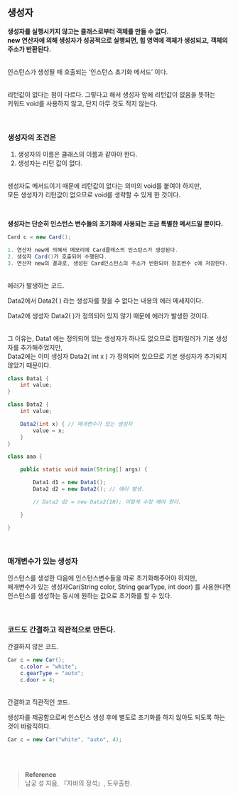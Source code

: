 ## 생성자

**생성자를 실행시키지 않고는 클래스로부터 객체를 만들 수 없다. <br/>new 연산자에 의해 생성자가
성공적으로 실행되면, 힙 영역에 객체가 생성되고, 객체의 주소가 반환된다.**

<br/>인스턴스가 생성될 때 호출되는 ‘인스턴스 초기화 메서드’ 이다.

<br/>리턴값이 없다는 점이 다르다. 그렇다고 해서 생성자 앞에 리턴값이 없음을 뜻하는 <br/>키워드 void를 사용하지 않고, 단지 아무 것도 적지 않는다. 

<br/>

### **생성자의 조건은**

1. 생성자의 이름은 클래스의 이름과 같아야 한다.
2. 생성자는 리턴 값이 없다.

<br/>생성자도 메서드이기 때문에 리턴값이 없다는 의미의 void를 붙여야 하지만, <br/>모든 생성자가 리턴값이 없으므로 void를 생략할 수 있게 한 것이다.

<br/>

**생성자는 단순히 인스턴스 변수들의 초기화에 사용되는 조금 특별한 메서드일 뿐이다.**

```java
Card c = new Card();

1. 연산자 new에 의해서 메모리에 Card클래스의 인스턴스가 생성된다.
2. 생성자 Card()가 호출되어 수행된다.
3. 연산자 new의 결과로, 생성된 Card인스턴스의 주소가 반환되어 참조변수 c에 저장한다.
```

<br/>에러가 발생하는 코드.

Data2에서 Data2( ) 라는 생성자를 찾을 수 없다는 내용의 에러 메세지이다.

Data2에 생성자  Data2( )가 정의되어 있지 않기 때문에 에러가 발생한 것이다.

<br/>그 이유는, Data1 에는 정의되어 있는 생성자가 하나도 없으므로 컴파일러가 기본 생성자를 추가해주었지만, <br/>Data2에는 이미 생성자 Data2( int x ) 가 정의되어 있으므로 기본 생성자가 추가되지 않았기 때문이다.

```java
class Data1 {
    int value;
}

class Data2 {
    int value;

    Data2(int x) { // 매개변수가 있는 생성자
        value = x;
    }
}

class aaa {

    public static void main(String[] args) {

        Data1 d1 = new Data1();
        Data2 d2 = new Data2(); // 에러 발생.

        // Data2 d2 = new Data2(10); 이렇게 수정 해야 한다.

    }

}
```

<br/>

### 매개변수가 있는 생성자

인스턴스를 생성한 다음에 인스턴스변수들을 따로 초기화해주어야 하지만, <br/>매개변수가 있는 생성자Car(String color, String gearType, int door) 를 사용한다면 <br/>인스턴스를 생성하는 동시에 원하는 값으로 초기화를 할 수 있다.

<br/>

### 코드도 간결하고 직관적으로 만든다.

간결하지 않은 코드.

```java
Car c = new Car();
    c.color = "white";
    c.gearType = "auto";
    c.door = 4;
```

<br/>간결하고 직관적인 코드.

생성자를 제공함으로써 인스턴스 생성 후에 별도로 초기화를 하지 않아도 되도록 하는 것이 바람직하다.
```java
Car c = new Car("white", "auto", 4);
```
<br/><br/>

>**Reference**
><br/>남궁 성 지음, 『자바의 정석』, 도우출판.